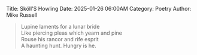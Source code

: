 Title: Sköll'S Howling
Date: 2025-01-26 06:00AM
Category: Poetry
Author: Mike Russell

> Lupine laments for a lunar bride<br>
Like piercing pleas which yearn and pine<br>
Rouse his rancor and rife esprit<br>
A haunting hunt. Hungry is he.
